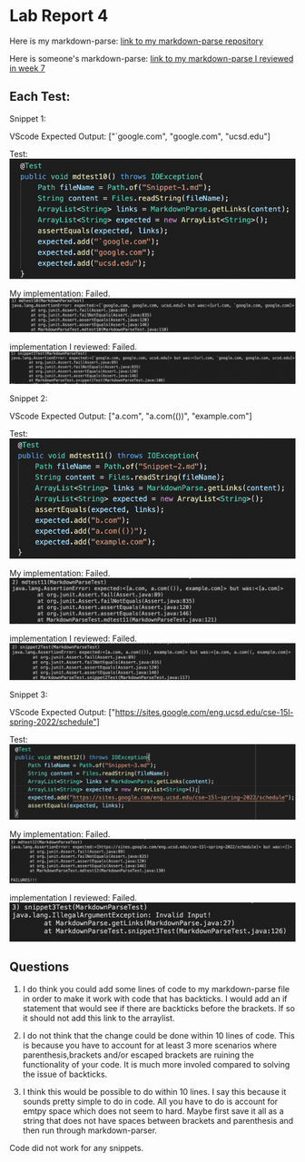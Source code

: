 # Lab Report 4
Here is my markdown-parse:
[link to my markdown-parse repository](https://github.com/janayagarcia/markdown-parser)

Here is someone's markdown-parse:
[link to my markdown-parse I reviewed in week 7](https://github.com/httrieu/markdown-parser)

## Each Test:
Snippet 1: 

VScode Expected Output: ["`google.com", "google.com", "ucsd.edu"]

Test:
![test1](snippet1test.png)

My implementation: Failed.
![test1](mytest1.png)

implementation I reviewed: Failed.
![test3fail](othertest1.png)


Snippet 2:

VScode Expected Output: ["a.com", "a.com(())", "example.com"]

Test: 
![test2](snippet2test.png)

My implementation:
Failed.
![test2fail](mytest2.png)

implementation I reviewed: Failed.
![test3fail](othertest2.png)


Snippet 3: 

VScode Expected Output: ["https://sites.google.com/eng.ucsd.edu/cse-15l-spring-2022/schedule"]

Test:
![test3](snippet3test.png)

My implementation: Failed.
![test3fail](mytest3.png)

implementation I reviewed: Failed.
![test3fail](othertest3.png)

## Questions
1. I do think you could add some lines of code to my markdown-parse file in order to make it work with code that has backticks. I would add an if statement that would see if there are backticks before the brackets. If so it should not add this link to the arraylist.

2. I do not think that the change could be done within 10 lines of code. This is because you have to account for at least 3 more scenarios where parenthesis,brackets and/or escaped brackets are ruining the functionality of your code. It is much more involed compared to solving the issue of backticks.

3. I think this would be possible to do within 10 lines. I say this because it sounds pretty simple to do in code. All you have to do is account for emtpy space which does not seem to hard. Maybe first save it all as a string that does not have spaces between brackets and parenthesis and then run through markdown-parser.

Code did not work for any snippets.